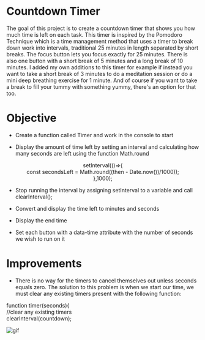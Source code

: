 # Countdown Timer

The goal of this project is to create a countdown timer that shows you how much time is left on each task. This timer is inspired by the Pomodoro Technique which is a time management method that uses a timer to break down work into intervals, traditional 25 minutes in length separated by short breaks. The focus button lets you focus exactly for 25 minutes. There is also one button with a short break of 5 minutes and a long break of 10 minutes. I added my own additions to this timer for example if instead you want to take a short break of 3 minutes to do a meditation session or do a mini deep breathing exercise for 1 minute. And of course if you want to take a break to fill your tummy with something yummy, there's an option for that too.


# Objective

- Create a function called Timer and work in the console to start

- Display the amount of time left by setting an interval and calculating how many seconds are left using the function Math.round

<center>setInterval(()=>{
<br>const secondsLeft = Math.round((then - Date.now())/1000));
<br>},1000);<br></center>

- Stop running the interval by assigning setInterval to a variable and call clearInterval();

- Convert and display the time left to minutes and seconds

- Display the end time

- Set each button with a data-time attribute with the number of seconds we wish to run on it

# Improvements

- There is no way for the timers to cancel themselves out unless seconds equals zero. The solution to this problem is when we start our time, we must clear any existing timers present with the following function:

function timer(seconds){
<br>//clear any existing timers
<br>clearInterval(countdown);


![gif](countdown-timer.gif)
